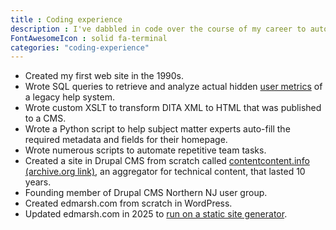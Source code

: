 ```yaml
---
title : Coding experience
description : I've dabbled in code over the course of my career to automate tasks, create websites, and convert structured content to HTML.
FontAwesomeIcon : solid fa-terminal
categories: "coding-experience"
---
```


- Created my first web site in the 1990s.
- Wrote SQL queries to retrieve and analyze actual hidden [user metrics](/skills/metrics) of a legacy help system.
- Wrote custom XSLT to transform DITA XML to HTML that was published to a CMS.
- Wrote a Python script to help subject matter experts auto-fill the required metadata and fields for their homepage.
- Wrote numerous scripts to automate repetitive team tasks.
- Created a site in Drupal CMS from scratch called [contentcontent.info (archive.org link)](https://web.archive.org/web/20210121085031/http://contentcontent.info/), an aggregator for technical content, that lasted 10 years.
- Founding member of Drupal CMS Northern NJ user group.
- Created edmarsh.com from scratch in WordPress.
- Updated edmarsh.com in 2025 to [run on a static site generator](/static-site-transformation/).
